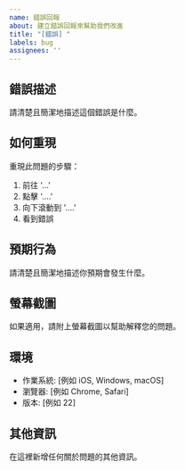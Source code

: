 ```yaml
---
name: 錯誤回報
about: 建立錯誤回報來幫助我們改進
title: "[錯誤] "
labels: bug
assignees: ''
---
```


## 錯誤描述

請清楚且簡潔地描述這個錯誤是什麼。

## 如何重現

重現此問題的步驟：

1. 前往 '...'
2. 點擊 '....'
3. 向下滾動到 '....'
4. 看到錯誤

## 預期行為

請清楚且簡潔地描述你預期會發生什麼。

## 螢幕截圖

如果適用，請附上螢幕截圖以幫助解釋您的問題。

## 環境

- 作業系統: [例如 iOS, Windows, macOS]
- 瀏覽器: [例如 Chrome, Safari]
- 版本: [例如 22]

## 其他資訊

在這裡新增任何關於問題的其他資訊。 